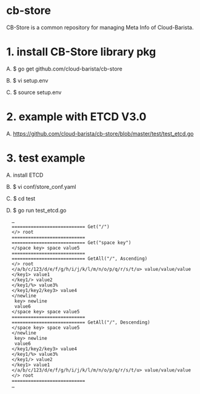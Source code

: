 # cb-store
CB-Store is a common repository for managing Meta Info of Cloud-Barista.

# 1.	install CB-Store library pkg
  A.	$ go get github.com/cloud-barista/cb-store
  
  B.  $ vi setup.env
  
  C.  $ source setup.env
  
# 2.	example with ETCD V3.0
  A.	https://github.com/cloud-barista/cb-store/blob/master/test/test_etcd.go

# 3.	test example
  
  A. install ETCD
  
  B.  $ vi conf/store_conf.yaml
  
  C.	$ cd test  
  
  D.	$ go run test_etcd.go

      …
      =========================== Get("/")
      </> root
      ===========================
      =========================== Get("space key")
      </space key> space value5
      ===========================
      =========================== GetAll("/", Ascending)
      </> root
      </a/b/c/123/d/e/f/g/h/i/j/k/l/m/n/o/p/q/r/s/t/u> value/value/value
      </key1> value1
      </key1/> value2
      </key1/%> value3%
      </key1/key2/key3> value4
      </newline
       key> newline
       value6
      </space key> space value5
      ===========================
      =========================== GetAll("/", Descending)
      </space key> space value5
      </newline
       key> newline
       value6
      </key1/key2/key3> value4
      </key1/%> value3%
      </key1/> value2
      </key1> value1
      </a/b/c/123/d/e/f/g/h/i/j/k/l/m/n/o/p/q/r/s/t/u> value/value/value
      </> root
      ===========================
      …
